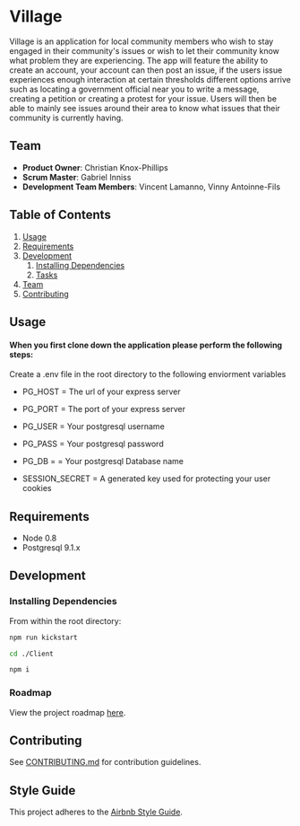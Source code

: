 # Village

Village is an application for local community members who wish to stay engaged in their community's issues or wish to let their community know what problem they are experiencing. The app will feature the ability to create an account, your account can then post an issue, if the users issue experiences enough interaction at certain thresholds different options arrive such as locating a government official near you to write a message, creating a petition or creating a protest for your issue. Users will then be able to mainly see issues around their area to know what issues that their community is currently having.

## Team

  - __Product Owner__: Christian Knox-Phillips
  - __Scrum Master__: Gabriel Inniss
  - __Development Team Members__: Vincent Lamanno, Vinny Antoinne-Fils

## Table of Contents

1. [Usage](#Usage)
1. [Requirements](#requirements)
1. [Development](#development)
    1. [Installing Dependencies](#installing-dependencies)
    1. [Tasks](#tasks)
1. [Team](#team)
1. [Contributing](#contributing)

## Usage

#### When you first clone down the application please perform the following steps:

Create a .env file in the root directory to the following enviorment variables


- PG_HOST = The url of your express server
- PG_PORT = The port of your express server
- PG_USER = Your postgresql username
- PG_PASS = Your postgresql password
- PG_DB = = Your postgresql Database name

- SESSION_SECRET = A generated key used for protecting your user cookies

## Requirements

- Node 0.8
- Postgresql 9.1.x

## Development

### Installing Dependencies

From within the root directory:

```sh
npm run kickstart

cd ./Client

npm i
```

### Roadmap

View the project roadmap [here](https://github.com/orgs/Civictech-Village/projects/1/views/1).


## Contributing

See [CONTRIBUTING.md](https://gist.github.com/Knox-Phillips/a892310930697b75aa3aa5f896e44115) for contribution guidelines.


## Style Guide

This project adheres to the [Airbnb Style Guide](https://github.com/airbnb/javascript).
